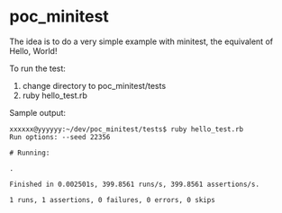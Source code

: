 # poc_minitest

The idea is to do a very simple example with minitest, the equivalent of Hello, World!

To run the test:

1. change directory to poc_minitest/tests
2. ruby hello_test.rb

Sample output:
```
xxxxxx@yyyyyy:~/dev/poc_minitest/tests$ ruby hello_test.rb
Run options: --seed 22356

# Running:

.

Finished in 0.002501s, 399.8561 runs/s, 399.8561 assertions/s.

1 runs, 1 assertions, 0 failures, 0 errors, 0 skips
```
